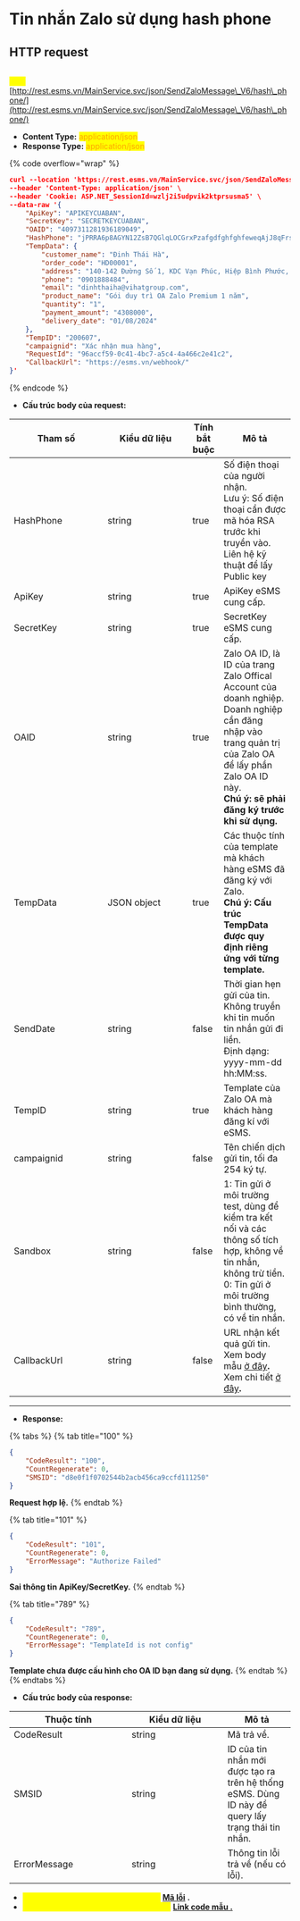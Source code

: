 # Tin nhắn Zalo sử dụng hash phone

## HTTP request

\
<mark style="color:yellow;">**`POST`**</mark> [http://rest.esms.vn/MainService.svc/json/SendZaloMessage\_V6/hash\_phone/](http://rest.esms.vn/MainService.svc/json/SendZaloMessage\_V6/hash\_phone/)

* **Content Type:** <mark style="color:orange;">application/json</mark>
* **Response Type:** <mark style="color:orange;">application/json</mark>

{% code overflow="wrap" %}
```json
curl --location 'https://rest.esms.vn/MainService.svc/json/SendZaloMessage_V6/' \
--header 'Content-Type: application/json' \
--header 'Cookie: ASP.NET_SessionId=wzlj2i5udpvik2ktprsusma5' \
--data-raw '{
    "ApiKey": "APIKEYCUABAN",
    "SecretKey": "SECRETKEYCUABAN",
    "OAID": "4097311281936189049",
    "HashPhone": "jPRRA6p8AGYN12ZsB7QGlqLOCGrxPzafgdfghfghfeweqAjJ8qFrsYg8LZwjK0=",
    "TempData": {
        "customer_name": "Đinh Thái Hà",
        "order_code": "HD00001",
        "address": "140-142 Đường Số 1, KDC Vạn Phúc, Hiệp Bình Phước, Thủ Đức",
        "phone": "0901888484",
        "email": "dinhthaiha@vihatgroup.com",
        "product_name": "Gói duy trì OA Zalo Premium 1 năm",
        "quantity": "1",
        "payment_amount": "4308000",
        "delivery_date": "01/08/2024"
    },
    "TempID": "200607",
    "campaignid": "Xác nhận mua hàng",
    "RequestId": "96accf59-0c41-4bc7-a5c4-4a466c2e41c2",
    "CallbackUrl": "https://esms.vn/webhook/"
}'
```
{% endcode %}

* **Cấu trúc body của request:**

<table><thead><tr><th width="152">Tham số</th><th width="136">Kiểu dữ liệu</th><th width="40" data-type="checkbox">Tính bắt buộc</th><th>Mô tả</th></tr></thead><tbody><tr><td>HashPhone</td><td>string</td><td>true</td><td>Số điện thoại của người nhận. <br>Lưu ý: Số điện thoại cần được mã hóa RSA trước khi truyền vào.<br>Liên hệ kỹ thuật để lấy Public key</td></tr><tr><td>ApiKey</td><td>string</td><td>true</td><td>ApiKey eSMS cung cấp.</td></tr><tr><td>SecretKey</td><td>string</td><td>true</td><td>SecretKey eSMS cung cấp.</td></tr><tr><td>OAID</td><td>string</td><td>true</td><td>Zalo OA ID, là ID của trang Zalo Offical Account của doanh nghiệp. Doanh nghiệp cần đăng nhập vào trang quản trị của Zalo OA để lấy phần Zalo OA ID này. <br><strong>Chú ý: sẽ phải đăng ký trước khi sử dụng.</strong></td></tr><tr><td>TempData</td><td>JSON object</td><td>true</td><td>Các thuộc tính của template mà khách hàng eSMS đã đăng ký với Zalo.<br><strong>Chú ý: Cấu trúc TempData</strong> <strong>được quy định riêng ứng với từng template.</strong></td></tr><tr><td>SendDate</td><td>string</td><td>false</td><td>Thời gian hẹn gửi của tin. <br>Không truyền khi tin muốn tin nhắn gửi đi liền.<br>Định dạng: yyyy-mm-dd hh:MM:ss.</td></tr><tr><td>TempID </td><td>string</td><td>true</td><td>Template của Zalo OA mà khách hàng đăng kí với eSMS.</td></tr><tr><td>campaignid</td><td>string</td><td>false</td><td>Tên chiến dịch gửi tin, tối đa 254 ký tự.</td></tr><tr><td>Sandbox</td><td>string</td><td>false</td><td>1: Tin gửi ở môi trường test, dùng để kiểm tra kết nối và các thông số tích hợp, không về tin nhắn, không trừ tiền.<br>0: Tin gửi ở môi trường bình thường, có về tin nhắn.</td></tr><tr><td>CallbackUrl</td><td>string</td><td>false</td><td>URL nhận kết quả gửi tin.<br>Xem body mẫu <a href="https://samplefordevelopers.esms.vn/#b98ca55e-3001-4446-b5bb-a4ab86127b0b">ở đây</a><strong>.</strong> <br>Xem chi tiết <a href="../callback-url.md">ở đây</a><strong>.</strong></td></tr></tbody></table>

***

* **Response:**

{% tabs %}
{% tab title="100" %}
```json
{
    "CodeResult": "100",
    "CountRegenerate": 0,
    "SMSID": "d8e0f1f0702544b2acb456ca9ccfd111250"
}
```

**Request hợp lệ.**
{% endtab %}

{% tab title="101" %}
```json
{
    "CodeResult": "101",
    "CountRegenerate": 0,
    "ErrorMessage": "Authorize Failed"
}
```

**Sai thông tin ApiKey/SecretKey.**
{% endtab %}

{% tab title="789" %}
```json
{
    "CodeResult": "789",
    "CountRegenerate": 0,
    "ErrorMessage": "TemplateId is not config"
}
```

**Template chưa được cấu hình cho OA ID bạn đang sử dụng.**
{% endtab %}
{% endtabs %}

* **Cấu trúc body của response:**

<table><thead><tr><th width="195">Thuộc tính</th><th width="156">Kiểu dữ liệu</th><th>Mô tả</th></tr></thead><tbody><tr><td>CodeResult</td><td>string</td><td>Mã trả về.</td></tr><tr><td>SMSID</td><td>string</td><td>ID của tin nhắn mới được tạo ra trên hệ thống eSMS. Dùng ID này để query lấy trạng thái tin nhắn.</td></tr><tr><td>ErrorMessage</td><td>string</td><td>Thông tin lỗi trả về (nếu có lỗi).</td></tr></tbody></table>

* _<mark style="color:yellow;">**Thông tin chi tiết mã lỗi xem ở bảng:**</mark>_ [**Mã lỗi**](../bang-ma-loi.md) **.**
* _<mark style="color:yellow;">**Lấy code mẫu của các ngôn ngữ ở link**</mark>_<mark style="color:yellow;">:</mark> [**Link code mẫu .**](https://samplefordevelopers.esms.vn/#2d996c73-a5c2-45ca-973e-d18aabb960c7)
